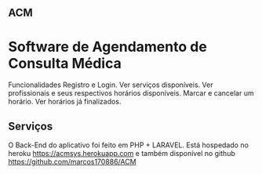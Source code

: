 ## ACM
# Software de Agendamento de Consulta Médica

Funcionalidades
Registro e Login.
Ver serviços disponíveis.
Ver profissionais e seus respectivos horários disponíveis.
Marcar e cancelar um horário.
Ver horários já finalizados.

## Serviços

O Back-End do aplicativo foi feito em PHP + LARAVEL. Está hospedado no heroku https://acmsys.herokuapp.com e também disponível no github https://github.com/marcos170886/ACM
